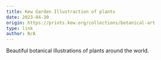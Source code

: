 ```yaml
---
title: Kew Garden Illustraction of plants
date: 2023-04-30
origin: https://prints.kew.org/collections/botanical-art
type: link
author: N/A
---
```


Beautiful botanical illustrations of plants around the world.
